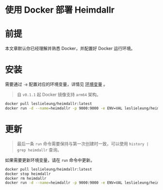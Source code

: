 <h1>使用 Docker 部署 Heimdallr </h1>

# 前提

本文章默认你已经理解并熟悉 Docker，并配置好 Docker 运行环境。

# 安装

需要通过 `-e` 配置对应的环境变量，详情见 [环境变量](/docs/Env.md) 。

> 自 `v0.1.1` 起 Docker 镜像支持 `arm64` 架构。

```bash
docker pull leslieleung/heimdallr:latest
docker run -d --name=heimdallr -p 9000:9000 -e ENV=VAL leslieleung/heimdallr:latest
```

# 更新

> 最后一条 `run` 命令需要保持与第一次创建时一致，可以使用 `history | grep heimdallr` 查询。

如果需要更新环境变量，请在 `run` 命令中更新。

```bash
docker pull leslieleung/heimdallr:latest
docker stop heimdallr
docker rm heimdallr
docker run -d --name=heimdallr -p 9000:9000 -e ENV=VAL leslieleung/heimdallr:latest
```
